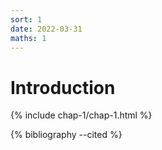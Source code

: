 ```yaml
---
sort: 1
date: 2022-03-31
maths: 1
---
```


# Introduction

{% include chap-1/chap-1.html %}

{% bibliography --cited %}
